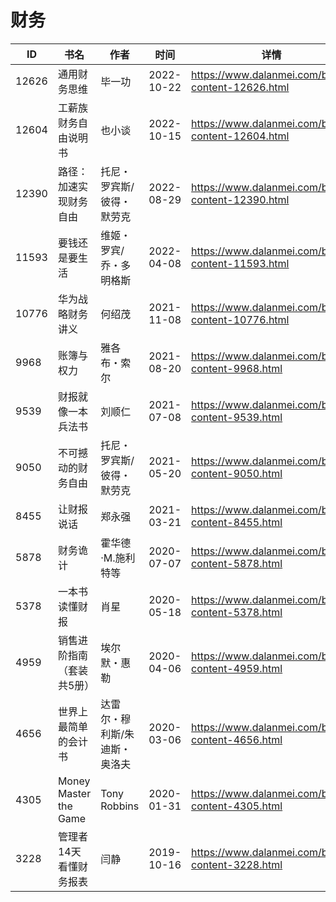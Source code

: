 # 财务

| ID | 书名 | 作者 | 时间 | 详情 | 下载页面 | EPUB下载链接 | MOBI下载链接 | AZW3下载链接 |
| --- | --- | --- | --- | --- | --- | --- | --- | --- |
| 12626 | 通用财务思维 | 毕一功 | 2022-10-22 | https://www.dalanmei.com/book-content-12626.html | https://www.dalanmei.com/download-book-12626.html | http://ct.dalanmei.com/f/31084289-771228369-9992ca | http://ct.dalanmei.com/f/31084289-771240363-6194c1 | http://ct.dalanmei.com/f/31084289-771232414-d1e114 |
| 12604 | 工薪族财务自由说明书 | 也小谈 | 2022-10-15 | https://www.dalanmei.com/book-content-12604.html | https://www.dalanmei.com/download-book-12604.html | http://ct.dalanmei.com/f/31084289-771228462-1fbca1 | http://ct.dalanmei.com/f/31084289-771240453-166d6a | http://ct.dalanmei.com/f/31084289-771232457-9e8c4d |
| 12390 | 路径：加速实现财务自由 | 托尼・罗宾斯/彼得・默劳克 | 2022-08-29 | https://www.dalanmei.com/book-content-12390.html | https://www.dalanmei.com/download-book-12390.html | http://ct.dalanmei.com/f/31084289-771229325-67f146 | http://ct.dalanmei.com/f/31084289-771240939-2c0c90 | http://ct.dalanmei.com/f/31084289-771232967-3ac6c2 |
| 11593 | 要钱还是要生活 | 维姬・罗宾/乔・多明格斯 | 2022-04-08 | https://www.dalanmei.com/book-content-11593.html | https://www.dalanmei.com/download-book-11593.html | http://ct.dalanmei.com/f/31084289-570171319-f3ff3a | http://ct.dalanmei.com/f/31084289-570291782-005b92 | http://ct.dalanmei.com/f/31084289-570360512-2e0dc1 |
| 10776 | 华为战略财务讲义 | 何绍茂 | 2021-11-08 | https://www.dalanmei.com/book-content-10776.html | https://www.dalanmei.com/download-book-10776.html | http://ct.dalanmei.com/f/31084289-570134511-09ec26 | http://ct.dalanmei.com/f/31084289-570354252-1ef543 | http://ct.dalanmei.com/f/31084289-571402091-2f357e |
| 9968 | 账簿与权力 | 雅各布・索尔 | 2021-08-20 | https://www.dalanmei.com/book-content-9968.html | https://www.dalanmei.com/download-book-9968.html | http://ct.dalanmei.com/f/31084289-571732237-8180dc | http://ct.dalanmei.com/f/31084289-572017342-e2d050 | http://ct.dalanmei.com/f/31084289-572083514-e8f997 |
| 9539 | 财报就像一本兵法书 | 刘顺仁 | 2021-07-08 | https://www.dalanmei.com/book-content-9539.html | https://www.dalanmei.com/download-book-9539.html | http://ct.dalanmei.com/f/31084289-571729071-eade69 | http://ct.dalanmei.com/f/31084289-572084371-6ef78a | http://ct.dalanmei.com/f/31084289-572112241-f152ce |
| 9050 | 不可撼动的财务自由 | 托尼・罗宾斯/彼得・默劳克 | 2021-05-20 | https://www.dalanmei.com/book-content-9050.html | https://www.dalanmei.com/download-book-9050.html | http://ct.dalanmei.com/f/31084289-571723503-b05aec | http://ct.dalanmei.com/f/31084289-572112562-f66eba | http://ct.dalanmei.com/f/31084289-572116610-a25231 |
| 8455 | 让财报说话 | 郑永强 | 2021-03-21 | https://www.dalanmei.com/book-content-8455.html | https://www.dalanmei.com/download-book-8455.html | http://ct.dalanmei.com/f/31084289-571709745-24cedb | http://ct.dalanmei.com/f/31084289-572115080-40cc25 | http://ct.dalanmei.com/f/31084289-572136139-de7c21 |
| 5878 | 财务诡计 | 霍华德·M.施利特等 | 2020-07-07 | https://www.dalanmei.com/book-content-5878.html | https://www.dalanmei.com/download-book-5878.html | http://ct.dalanmei.com/f/31084289-571616187-518fc5 | http://ct.dalanmei.com/f/31084289-571732741-6de941 | http://ct.dalanmei.com/f/31084289-571912611-b8ae12 |
| 5378 | 一本书读懂财报 | 肖星 | 2020-05-18 | https://www.dalanmei.com/book-content-5378.html | https://www.dalanmei.com/download-book-5378.html | http://ct.dalanmei.com/f/31084289-571497487-e90564 | http://ct.dalanmei.com/f/31084289-571774733-1fa6ea | http://ct.dalanmei.com/f/31084289-571919204-0f9335 |
| 4959 | 销售进阶指南（套装共5册） | 埃尔默・惠勒 | 2020-04-06 | https://www.dalanmei.com/book-content-4959.html | https://www.dalanmei.com/download-book-4959.html | http://ct.dalanmei.com/f/31084289-571596253-2aea48 | http://ct.dalanmei.com/f/31084289-572121015-e3fd71 | http://ct.dalanmei.com/f/31084289-571977762-0686b5 |
| 4656 | 世界上最简单的会计书 | 达雷尔・穆利斯/朱迪斯・奥洛夫 | 2020-03-06 | https://www.dalanmei.com/book-content-4656.html | https://www.dalanmei.com/download-book-4656.html | http://ct.dalanmei.com/f/31084289-571593645-cd7fa2 | http://ct.dalanmei.com/f/31084289-572131111-4bf2c8 | http://ct.dalanmei.com/f/31084289-571986729-7e9426 |
| 4305 | Money Master the Game | Tony Robbins | 2020-01-31 | https://www.dalanmei.com/book-content-4305.html | https://www.dalanmei.com/download-book-4305.html | http://ct.dalanmei.com/f/31084289-571537049-3263b4 | http://ct.dalanmei.com/f/31084289-571805297-0921ec | http://ct.dalanmei.com/f/31084289-571991470-1f095c |
| 3228 | 管理者14天看懂财务报表 | 闫静 | 2019-10-16 | https://www.dalanmei.com/book-content-3228.html | https://www.dalanmei.com/download-book-3228.html | http://ct.dalanmei.com/f/31084289-571557753-37f4e8 | http://ct.dalanmei.com/f/31084289-571916320-46de14 | http://ct.dalanmei.com/f/31084289-572074755-f6a9aa |
